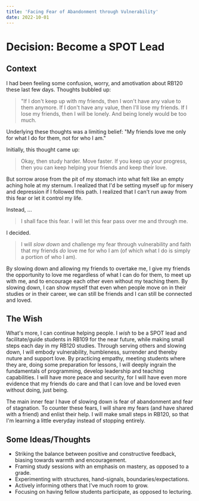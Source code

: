 ```yaml
---
title: 'Facing Fear of Abandonment through Vulnerability'
date: 2022-10-01
---
```


# Decision: Become a SPOT Lead

## Context

I had been feeling some confusion, worry, and amotivation about RB120 these last few days. Thoughts bubbled up:

> "If I don't keep up with my friends, then I won't have any value to them anymore. If I don't have any value, then I'll lose my friends. If I lose my friends, then I will be lonely. And being lonely would be too much.

Underlying these thoughts was a limiting belief: "My friends love me only for what I do for them, not for who I am."

Initially, this thought came up:

> Okay, then study harder. Move faster. If you keep up your progress, then you can keep helping your friends and keep their love.

But sorrow arose from the pit of my stomach into what felt like an empty aching hole at my sternum. I realized that I'd be setting myself up for misery and depression if I followed this path. I realized that I can't run away from this fear or let it control my life.

Instead, ...

> I shall face this fear. I will let this fear pass over me and through me.

I decided.

> I will _slow down_ and challenge my fear through vulnerability and faith that my friends _do_ love me for who I am (of which what I do is simply a portion of who I am).

By slowing down and allowing my friends to overtake me, I give my friends the opportunity to love me regardless of what I can do for them, to meet up with me, and to encourage each other even without my teaching them. By slowing down, I can show myself that even when people move on in their studies or in their career, we can still be friends and I can still be connected and loved.

## The Wish

What's more, I can continue helping people. I _wish_ to be a SPOT lead and facilitate/guide students in RB109 for the near future, while making small steps each day in my RB120 studies. Through serving others and slowing down, I will embody vulnerability, humbleness, surrender and thereby nuture and support love. By practicing empathy, meeting students where they are, doing some preparation for lessons, I will deeply ingrain the fundamentals of programming, develop leadership and teaching capabilities. I will have more peace and security, for I will have even more evidence that my friends do care and that I can love and be loved even without doing, just being.

The main inner fear I have of slowing down is fear of abandonment and fear of stagnation. To counter these fears, I will share my fears (and have shared with a friend) and enlist their help. I will make small steps in RB120, so that I'm learning a little everyday instead of stopping entirely.

## Some Ideas/Thoughts

- Striking the balance between positive and constructive feedback, biasing towards warmth and encouragement.
- Framing study sessions with an emphasis on mastery, as opposed to a grade.
- Experimenting with structures, hand-signals, boundaries/expectations.
- Actively informing others that I've much room to grow.
- Focusing on having fellow students participate, as opposed to lecturing.
